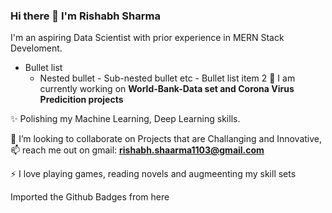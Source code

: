 ### Hi there 👋 I'm Rishabh Sharma
I'm an aspiring Data Scientist with prior experience in MERN Stack Develoment.

- Bullet list
     - Nested bullet
           - Sub-nested bullet etc
      - Bullet list item 2
🔭 I am currently working on **World-Bank-Data set and Corona Virus Predicition projects**

✨ Polishing my Machine Learning, Deep Learning skills.

 💬 I’m looking to collaborate on Projects that are Challanging and Innovative,
 📫 reach me out on gmail: **rishabh.shaarma1103@gmail.com**
 
 ⚡ I love playing games, reading novels and augmeenting my skill sets


Imported the Github Badges from here
